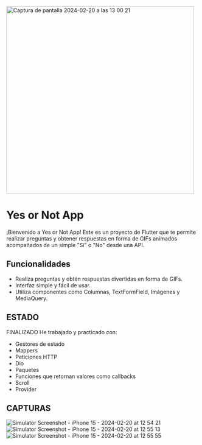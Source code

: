 <img width="493" alt="Captura de pantalla 2024-02-20 a las 13 00 21" src="https://github.com/HitMonChann/yes_no_app/assets/37000524/d9b3e526-e085-4c20-b757-cbfcf31ad7a4">

# Yes or Not App

¡Bienvenido a Yes or Not App! Este es un proyecto de Flutter que te permite realizar preguntas y obtener respuestas en forma de GIFs animados acompañados de un simple "Sí" o "No" desde una API.

## Funcionalidades

- Realiza preguntas y obtén respuestas divertidas en forma de GIFs.
- Interfaz simple y fácil de usar.
- Utiliza componentes como Columnas, TextFormField, Imágenes y MediaQuery.

## ESTADO
FINALIZADO
He trabajado y practicado con:
- Gestores de estado
- Mappers
- Peticiones HTTP
- Dio
- Paquetes
- Funciones que retornan valores como callbacks
- Scroll
- Provider

## CAPTURAS

![Simulator Screenshot - iPhone 15 - 2024-02-20 at 12 54 21](https://github.com/HitMonChann/yes_no_app/assets/37000524/7202d0e4-dcc8-42d3-86ab-7ed0bc33151b)
![Simulator Screenshot - iPhone 15 - 2024-02-20 at 12 55 13](https://github.com/HitMonChann/yes_no_app/assets/37000524/f39ddcc1-e6fa-4371-9243-d73c0dd7ea7c)
![Simulator Screenshot - iPhone 15 - 2024-02-20 at 12 55 55](https://github.com/HitMonChann/yes_no_app/assets/37000524/10231867-8625-4c0f-acf7-cc6e03c350ea)
